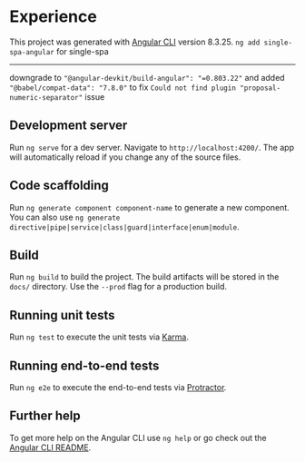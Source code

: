 # Experience

This project was generated with [Angular CLI](https://github.com/angular/angular-cli) version 8.3.25.
`ng add single-spa-angular` for single-spa

***
downgrade to `"@angular-devkit/build-angular": "=0.803.22"` and added `"@babel/compat-data": "7.8.0"` to fix `Could not find plugin "proposal-numeric-separator"` issue

## Development server

Run `ng serve` for a dev server. Navigate to `http://localhost:4200/`. The app will automatically reload if you change any of the source files.

## Code scaffolding

Run `ng generate component component-name` to generate a new component. You can also use `ng generate directive|pipe|service|class|guard|interface|enum|module`.

## Build

Run `ng build` to build the project. The build artifacts will be stored in the `docs/` directory. Use the `--prod` flag for a production build.

## Running unit tests

Run `ng test` to execute the unit tests via [Karma](https://karma-runner.github.io).

## Running end-to-end tests

Run `ng e2e` to execute the end-to-end tests via [Protractor](http://www.protractortest.org/).

## Further help

To get more help on the Angular CLI use `ng help` or go check out the [Angular CLI README](https://github.com/angular/angular-cli/blob/master/README.md).
